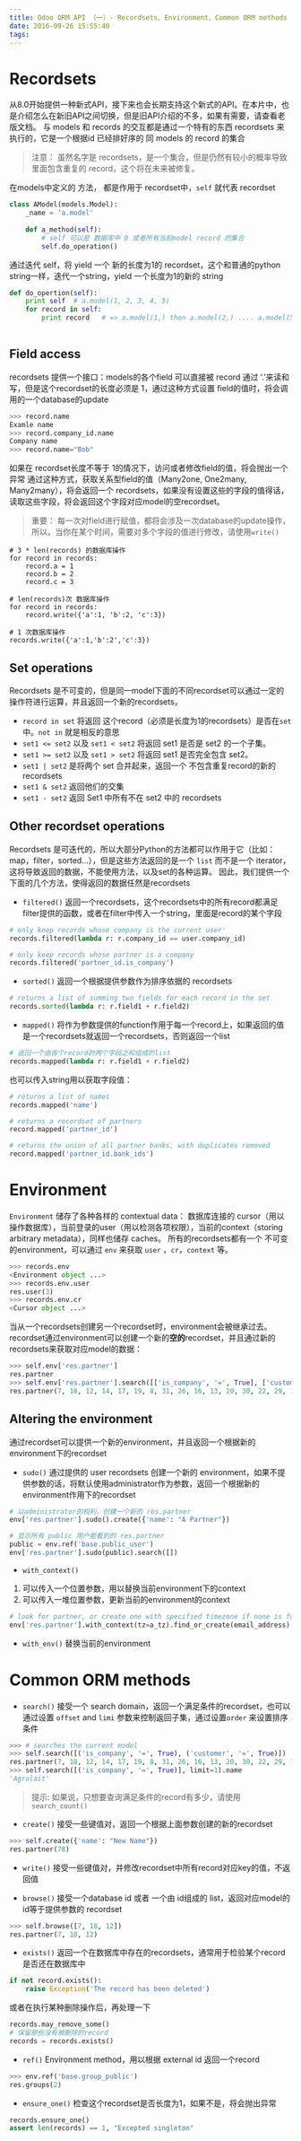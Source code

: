 ```yaml
---
title: Odoo ORM API （一）- Recordsets、Environment、Common ORM methods
date: 2016-09-26 15:55:40
tags:
---
```


# Recordsets
从8.0开始提供一种新式API，接下来也会长期支持这个新式的API。在本片中，也是介绍怎么在新旧API之间切换，但是旧API介绍的不多，如果有需要，请查看老版文档。
与 models 和 records 的交互都是通过一个特有的东西 recordsets 来执行的，它是一个根据id 已经排好序的 同 models 的 record 的集合
> 注意：
> 虽然名字是 recordsets，是一个集合，但是仍然有较小的概率导致里面包含重复的 record，这个将在未来被修复。

在models中定义的 方法， 都是作用于 recordset中，`self` 就代表 recordset

```python
class AModel(models.Model):
	_name = 'a.model'
	
	def a_method(self):
		# self 可以是 数据库中 0 或者所有当前model record 的集合
		self.do_operation()
```
通过迭代 self，将 yield 一个 新的长度为1的 recordset，这个和普通的python string一样，迭代一个string，yield 一个长度为1的新的 string

```python
def do_opertion(self):
	print self  # a.model(1, 2, 3, 4, 5)
	for record in self:
		print record   # => a.model(1,) then a.model(2,) .... a.model(5,)
	
```
## Field access
recordsets 提供一个接口：models的各个field 可以直接被 record 通过 ‘.’来读和写，但是这个recordset的长度必须是 1，通过这种方式设置 field的值时，将会调用的一个database的update

```python
>>> record.name
Examle name
>>> record.company_id.name
Company name
>>> record.name="Bob"
```
如果在 recordset长度不等于 1的情况下，访问或者修改field的值，将会抛出一个异常
通过这种方式，获取关系型field的值（Many2one, One2many, Many2many），将会返回一个 recordsets，如果没有设置这些的字段的值得话，读取这些字段，将会返回这个字段对应model的空recordset。

> 重要：
> 每一次对field进行赋值，都将会涉及一次database的update操作，所以，当你在某个时间，需要对多个字段的值进行修改，请使用`write()`

```
# 3 * len(records) 的数据库操作
for record in records:
	record.a = 1
	record.b = 2
	record.c = 3

# len(records)次 数据库操作
for record in records:
	record.write({'a':1, 'b':2, 'c':3})

# 1 次数据库操作
records.write({'a':1,'b':2','c':3})
```

## Set operations
Recordsets 是不可变的，但是同一model下面的不同recordset可以通过一定的操作符进行运算，并且返回一个新的recordsets，

- `record in set` 将返回 这个record（必须是长度为1的recordsets）是否在`set` 中。`not in` 就是相反的意思
- `set1 <= set2` 以及 `set1 < set2` 将返回 set1 是否是 set2 的一个子集。
- `set1 >= set2` 以及 `set1 > set2` 将返回 set1 是否完全包含 set2。
- `set1 | set2` 是将两个 set 合并起来，返回一个 不包含重复record的新的recordsets
- `set1 & set2` 返回他们的交集
- `set1 - set2` 返回 Set1 中所有不在 set2 中的 recordsets

## Other recordset operations
Recordsets 是可迭代的，所以大部分Python的方法都可以作用于它（比如：map，filter，sorted...），但是这些方法返回的是一个 `list` 而不是一个 iterator，这将导致返回的数据，不能使用方法，以及set的各种运算。
因此，我们提供一个下面的几个方法，使得返回的数据任然是recordsets

- `filtered()`
返回一个recordsets，这个recordsets中的所有record都满足filter提供的函数，或者在filter中传入一个string，里面是record的某个字段

```python
# only keep records whose company is the current user'
records.filtered(lambda r: r.company_id == user.company_id)

# only keep records whose partner is a company
records.filtered('partner_id.is_company')
```

- `sorted()`
返回一个根据提供参数作为排序依据的 recordsets

```python
# returns a list of summing two fields for each record in the set
records.sorted(lambda r: r.field1 + r.field2)
```

- `mapped()`
将作为参数提供的function作用于每一个record上，如果返回的值是一个recordsets就返回一个recordsets，否则返回一个list

```python
# 返回一个由各个record的两个字段之和组成的list
records.mapped(lambda r: r.field1 + r.field2)
```
也可以传入string用以获取字段值：

```python
# returns a list of names
records.mapped('name')

# returns a recordset of partners
record.mapped('partner_id')

# returns the union of all partner banks, with duplicates removed
record.mapped('partner_id.bank_ids')
```

# Environment
`Environment` 储存了各种各样的 contextual data： 数据库连接的 cursor（用以操作数据库），当前登录的user（用以检测各项权限），当前的context（storing arbitrary metadata），同样也储存 caches。
所有的recordsets都有一个 不可变的environment，可以通过 `env` 来获取 `user` ，`cr`，`context` 等。

```python
>>> records.env
<Environment object ...>
>>> records.env.user
res.user(3)
>>> records.env.cr
<Cursor object ...>
```
当从一个recordsets创建另一个recordset时，environment会被继承过去。recordset通过environment可以创建一个新的**空的**recordset，并且通过新的recordsets来获取对应model的数据：

```python
>>> self.env['res.partner']
res.partner
>>> self.env['res.partner'].search([['is_company', '=', True], ['customer', '=', True]])
res.partner(7, 18, 12, 14, 17, 19, 8, 31, 26, 16, 13, 20, 30, 22, 29, 15, 23, 28, 74)
```
## Altering the environment
通过recordset可以提供一个新的environment，并且返回一个根据新的environment下的recordset

- `sudo()`
通过提供的 user recordsets 创建一个新的 environment，如果不提供参数的话，将默认使用administrator作为参数，返回一个根据新的environment作用下的recordset

```python
# 以administrator的权利，创建一个新的 res.partner
env['res.partner'].sudo().create({'name': "A Partner"})

# 显示所有 public 用户能看到的 res.partner
public = env.ref('base.public_user')
env['res.partner'].sudo(public).search([])
```
- `with_context()`
 
 1. 可以传入一个位置参数，用以替换当前environment下的context
 2. 可以传入一堆位置参数，更新当前的environment的context

```python
# look for partner, or create one with specified timezone if none is found
env['res.partner'].with_context(tz=a_tz).find_or_create(email_address)
```

- `with_env()`
替换当前的environment

# Common ORM methods

- `search()`
接受一个 search domain，返回一个满足条件的recordset，也可以通过设置 `offset` and `limi` 参数来控制返回子集，通过设置`order` 来设置排序条件

```python
>>> # searches the current model
>>> self.search([('is_company', '=', True), ('customer', '=', True)])
res.partner(7, 18, 12, 14, 17, 19, 8, 31, 26, 16, 13, 20, 30, 22, 29, 15, 23, 28, 74)
>>> self.search([('is_company', '=', True)], limit=1).name
'Agrolait'
```

> 提示:
> 如果说，只想要查询满足条件的record有多少，请使用 `search_count()`


- `create()`
接受一些键值对，返回一个根据上面参数创建的新的recordset

```python
>>> self.create({'name': "New Name"})
res.partner(78)
```

- `write()`
接受一些键值对，并修改recordset中所有record对应key的值，不返回值

- `browse()`
接受一个database id 或者 一个由 id组成的 list，返回对应model的 id等于提供参数的 recordset

```python
>>> self.browse([7, 18, 12])
res.partner(7, 18, 12)
```

- `exists()`
返回一个在数据库中存在的recordsets，通常用于检验某个record是否还在数据库中

```python
if not record.exists():
	raise Exception('The record has been deleted')
```
或者在执行某种删除操作后，再处理一下

```python
records.may_remove_some()
# 保留那些没有被删除的record
records = records.exists()
```

- `ref()`
Environment method，用以根据 external id 返回一个record

```python
>>> env.ref('base.group_public')
res.groups(2)
```

- `ensure_one()`
检查这个recordset是否长度为1，如果不是，将会抛出异常

```python
records.ensure_one()
assert len(records) == 1, "Excepted singleton"
```